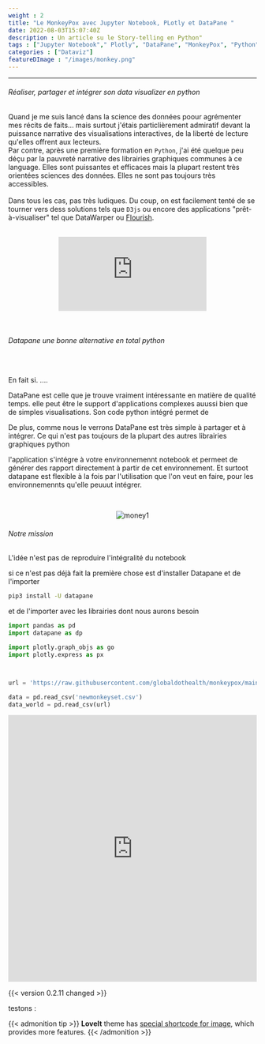 ```yaml
---
weight : 2
title: "Le MonkeyPox avec Jupyter Notebook, PLotly et DataPane "
date: 2022-08-03T15:07:40Z
description : Un article su le Story-telling en Python"
tags : ["Jupyter Notebook"," Plotly", "DataPane", "MonkeyPox", "Python" ]
categories : ["Dataviz"]
featureDImage : "/images/monkey.png"
---
```


___

###### Réaliser, partager et intégrer son data visualizer en python <br>


Quand je me suis lancé dans la science des données poour agrémenter mes récits de faits... mais  surtout j'étais particlièrement admiratif devant la puissance narrative des visualisations interactives, de la liberté de lecture qu'elles offrent aux lecteurs. <br> Par contre, après une première formation en `Python`, j'ai été quelque peu déçu par la pauvreté narrative des librairies graphiques communes à ce language. Elles sont puissantes et efficaces mais la plupart restent très orientées sciences des données. Elles ne sont pas toujours très accessibles. <br> <br> Dans tous les cas, pas très ludiques. Du coup, on est facilement tenté de se tourner vers dess solutions tels que `D3js` ou encore des applications "prêt-à-visualiser" tel que DataWarper ou [Flourish](https://app.flourish.studio/login).

<br>

<div style="text-align:center;"><iframe src="https://giphy.com/embed/GobVQOj6KdCsE" frameBorder="0" class="giphy-embed" allowFullScreen></iframe></div><p><a href="https://giphy.com/gifs/show-boss-let-GobVQOj6KdCsE"></a></p><br>

###### Datapane une bonne alternative en total python <br>
<br>




En fait si. ....

DataPane est celle que je trouve vraiment intéressante en matière de qualité temps. elle peut  être  le  support d'applications complexes auussi bien que de simples visualisations. Son  code python  intégré  permet de 

De plus, comme nous le verrons  DataPane est très simple à partager et à intégrer.  Ce  qui n'est pas toujours de la plupart des autres librairies  graphiques python

l'application s'intégre à votre environnemennt notebook et permeet de générer des rapport directement à partir de cet environnement. Et surtoot  datapane est flexible à la fois par l'utilisation que l'on  veut en  faire, pour les environnemennts qu'elle peuuut intégrer.<br>

<br>

<div style = "text-align:center; width:25%px">

![money1](/images/funny1.gif)

</div>

###### Notre mission

L'idée n'est pas de reproduire l'intégralité du notebook

si ce n'est pas déjà fait la première chose est d'installer Datapane et de l'importer



```bash
pip3 install -U datapane

```


et de l'importer avec les librairies dont nous aurons besoin





```python
import pandas as pd
import datapane as dp

import plotly.graph_objs as go
import plotly.express as px



url = 'https://raw.githubusercontent.com/globaldothealth/monkeypox/main/timeseries-confirmed.csv'

data = pd.read_csv('newmonkeyset.csv')
data_world = pd.read_csv(url)

```











<iframe src="https://datapane.com/reports/E7ydRP3/monkeypox2/embed/" width="100%" height="540px" style="border: none;">IFrame not supported</iframe>

{{< version 0.2.11 changed >}}

testons :

{{< admonition tip >}}
**LoveIt** theme has [special shortcode for image](../theme-documentation-extended-shortcodes#image), which provides more features.
{{< /admonition >}}

<i class="fa-duotone fa-chart-simple"></i>




